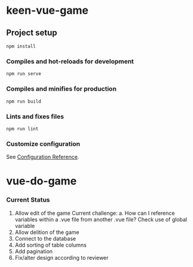 # keen-vue-game

## Project setup
```
npm install
```

### Compiles and hot-reloads for development
```
npm run serve
```

### Compiles and minifies for production
```
npm run build
```

### Lints and fixes files
```
npm run lint
```

### Customize configuration
See [Configuration Reference](https://cli.vuejs.org/config/).
# vue-do-game


### Current Status
1. Allow edit of the game
    Current challenge:
    a. How can I reference variables within a .vue file from another .vue file? Check use of global variable
2. Allow delition of the game
3. Connect to the database
4. Add sorting of table columns
5. Add pagination
6. Fix/alter design according to reviewer
